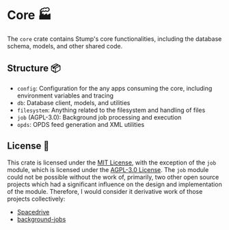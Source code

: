 # Core 🏭

The `core` crate contains Stump's core functionalities, including the database schema, models, and other shared code.

## Structure 📦

- `config`: Configuration for the any apps consuming the core, including environment variables and tracing
- `db`: Database client, models, and utilities
- `filesystem`: Anything related to the filesystem and handling of files
- `job` (AGPL-3.0): Background job processing and execution
- `opds`: OPDS feed generation and XML utilities

## License 📝

This crate is licensed under the [MIT License](https://www.tldrlegal.com/license/mit-license), with the exception of the `job` module, which is licensed under the [AGPL-3.0 License](<https://www.tldrlegal.com/license/gnu-affero-general-public-license-v3-(agpl-3.0)>). The `job` module could not be possible without the work of, primarily, two other open source projects which had a significant influence on the design and implementation of the module. Therefore, I would consider it derivative work of those projects collectively:

- [Spacedrive](https://github.com/spacedriveapp/spacedrive)
- [background-jobs](https://git.asonix.dog/asonix/background-jobs)
